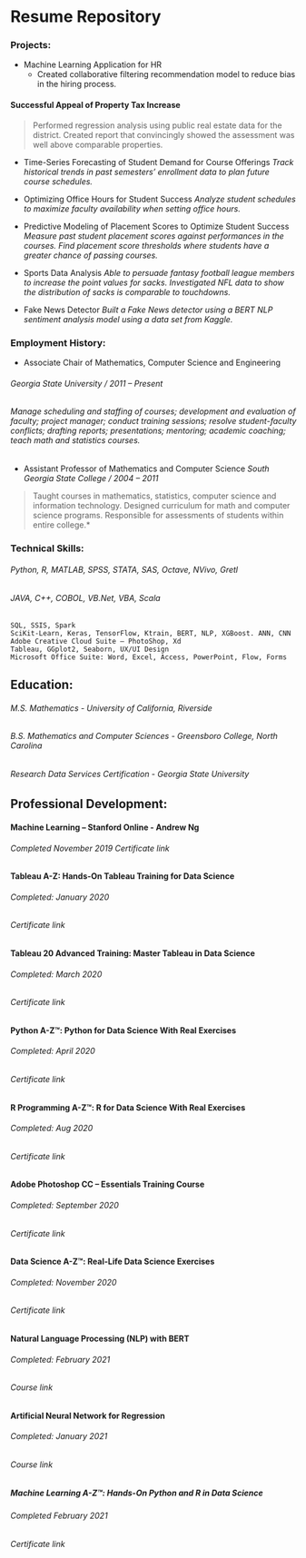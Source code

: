 # Resume Repository

### Projects:
* Machine Learning Application for HR
    * Created collaborative filtering recommendation model to reduce bias in the hiring process.

#### Successful Appeal of Property Tax Increase
> Performed regression analysis using public real estate data for the district.  Created report that convincingly showed the assessment was well above comparable properties.  

* Time-Series Forecasting of Student Demand for Course Offerings
	*Track historical trends in past semesters’ enrollment data to plan future course schedules.*

* Optimizing Office Hours for Student Success
	*Analyze student schedules to maximize faculty availability when setting office hours.*

* Predictive Modeling of Placement Scores to Optimize Student Success
	*Measure past student placement scores against performances in the courses.  Find placement score thresholds where students have a greater chance of passing courses.*

* Sports Data Analysis
	*Able to persuade fantasy football league members to increase the point values for sacks.  Investigated NFL data to show the distribution of sacks is comparable to touchdowns.*

* Fake News Detector
	*Built a Fake News detector using a BERT NLP sentiment analysis model using a data set from Kaggle.*

### Employment History:
* Associate Chair of Mathematics, Computer Science and Engineering
###### *Georgia State University /  2011 – Present*
###### *Manage scheduling and staffing of courses; development and evaluation of faculty; project manager; conduct training sessions; resolve student-faculty conflicts; drafting reports; presentations; mentoring; academic coaching; teach math and statistics courses.*

* Assistant Professor of Mathematics and Computer Science	*South Georgia State College /  2004 – 2011*
> Taught courses in mathematics, statistics, computer science and information technology.  Designed curriculum for math and computer science programs.  Responsible for assessments of students within entire college.*

### Technical Skills:
###### Python, R, MATLAB, SPSS, STATA, SAS, Octave, NVivo, Gretl
###### *JAVA, C++, COBOL, VB.Net, VBA, Scala*
	SQL, SSIS, Spark
	SciKit-Learn, Keras, TensorFlow, Ktrain, BERT, NLP, XGBoost. ANN, CNN
	Adobe Creative Cloud Suite – PhotoShop, Xd
	Tableau, GGplot2, Seaborn, UX/UI Design
	Microsoft Office Suite: Word, Excel, Access, PowerPoint, Flow, Forms

## Education:
###### M.S. Mathematics - University of California, Riverside
###### B.S. Mathematics and Computer Sciences - Greensboro College, North Carolina 
###### Research Data Services Certification - Georgia State University

## Professional Development:

#### Machine Learning – Stanford Online - Andrew Ng
###### Completed November 2019  Certificate link

#### Tableau A-Z: Hands-On Tableau Training for Data Science
###### Completed: January 2020
###### Certificate link 
 
#### Tableau 20 Advanced Training: Master Tableau in Data Science
###### Completed: March 2020
###### Certificate link

#### Python A-Z™: Python for Data Science With Real Exercises
###### Completed: April 2020
###### Certificate link

#### R Programming A-Z™: R for Data Science With Real Exercises
###### Completed: Aug 2020
###### Certificate link

#### Adobe Photoshop CC – Essentials Training Course
###### Completed: September 2020
###### Certificate link

#### Data Science A-Z™: Real-Life Data Science Exercises
###### Completed: November 2020
###### Certificate link

#### Natural Language Processing (NLP) with BERT
###### Completed: February 2021
###### Course link

#### Artificial Neural Network for Regression
###### Completed: January 2021
###### Course link

##### Machine Learning A-Z™: Hands-On Python and R in Data Science
###### Completed February 2021
###### Certificate link
